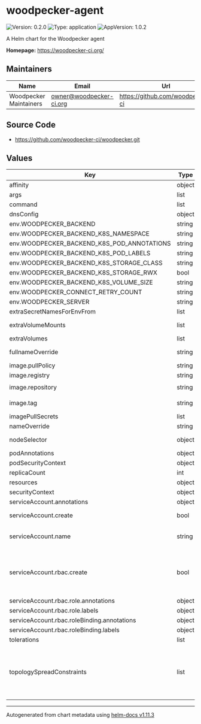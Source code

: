 # woodpecker-agent

![Version: 0.2.0](https://img.shields.io/badge/Version-0.2.0-informational?style=flat-square) ![Type: application](https://img.shields.io/badge/Type-application-informational?style=flat-square) ![AppVersion: 1.0.2](https://img.shields.io/badge/AppVersion-1.0.2-informational?style=flat-square)

A Helm chart for the Woodpecker agent

**Homepage:** <https://woodpecker-ci.org/>

## Maintainers

| Name | Email | Url |
| ---- | ------ | --- |
| Woodpecker Maintainers | <owner@woodpecker-ci.org> | <https://github.com/woodpecker-ci> |

## Source Code

* <https://github.com/woodpecker-ci/woodpecker.git>

## Values

| Key | Type | Default | Description |
|-----|------|---------|-------------|
| affinity | object | `{}` | Specifies the affinity |
| args | list | `[]` | Defines a custom args to start the container |
| command | list | `[]` | Defines a custom command to start the container |
| dnsConfig | object | `{}` | Overrides the default DNS configuration |
| env.WOODPECKER_BACKEND | string | `"kubernetes"` |  |
| env.WOODPECKER_BACKEND_K8S_NAMESPACE | string | `"woodpecker"` |  |
| env.WOODPECKER_BACKEND_K8S_POD_ANNOTATIONS | string | `""` |  |
| env.WOODPECKER_BACKEND_K8S_POD_LABELS | string | `""` |  |
| env.WOODPECKER_BACKEND_K8S_STORAGE_CLASS | string | `""` |  |
| env.WOODPECKER_BACKEND_K8S_STORAGE_RWX | bool | `true` |  |
| env.WOODPECKER_BACKEND_K8S_VOLUME_SIZE | string | `"10G"` |  |
| env.WOODPECKER_CONNECT_RETRY_COUNT | string | `"1"` |  |
| env.WOODPECKER_SERVER | string | `"woodpecker-server:9000"` | Add the environment variables for the agent component |
| extraSecretNamesForEnvFrom | list | `["woodpecker-secret"]` | Add extra secret that is contains environment variables |
| extraVolumeMounts | list | `[]` | Additional volumes that will be attached to the agent container |
| extraVolumes | list | `[]` | Additional volumes that can be mounted in containers |
| fullnameOverride | string | `""` | Overrides the full name of the chart of the agent component |
| image.pullPolicy | string | `"IfNotPresent"` | The pull policy for the image |
| image.registry | string | `"docker.io"` | The image registry |
| image.repository | string | `"woodpeckerci/woodpecker-agent"` | The image repository |
| image.tag | string | `""` | Overrides the image tag whose default is the chart appVersion. |
| imagePullSecrets | list | `[]` | The image pull secrets |
| nameOverride | string | `""` | Overrides the name of the chart of the agent component |
| nodeSelector | object | `{}` | Specifies the labels of the nodes that the agent component must be running |
| podAnnotations | object | `{}` | Add pod annotations for the agent component |
| podSecurityContext | object | `{}` | Add pod security context |
| replicaCount | int | `2` | The number of replicas for the deployment |
| resources | object | `{}` | Specifies the resources for the agent component |
| securityContext | object | `{}` | Add security context |
| serviceAccount.annotations | object | `{}` | Annotations to add to the service account |
| serviceAccount.create | bool | `true` | Specifies whether a service account should be created (also see RBAC subsection) |
| serviceAccount.name | string | `""` | The name of the service account to use. If not set and create is true, a name is generated using the fullname template |
| serviceAccount.rbac.create | bool | `true` | If your cluster has RBAC enabled and you're using the Kubernetes agent- backend you'll need this. (this is true for almost all production clusters) only change this if you have a non CNCF compliant cluster, missing the RBAC endpoints the Role and RoleBinding are only created if serviceAccount.create is also true |
| serviceAccount.rbac.role.annotations | object | `{}` |  |
| serviceAccount.rbac.role.labels | object | `{}` |  |
| serviceAccount.rbac.roleBinding.annotations | object | `{}` |  |
| serviceAccount.rbac.roleBinding.labels | object | `{}` |  |
| tolerations | list | `[]` | Specifies the tolerations |
| topologySpreadConstraints | list | `[]` | Using topology spread constraints, you can ensure that there is at least one agent pod for each topology zone, e.g. one per arch for multi-architecture clusters or one for each region for geographically distributed cloud-hosted clusters. Ref: https://kubernetes.io/docs/concepts/workloads/pods/pod-topology-spread-constraints/ |

----------------------------------------------
Autogenerated from chart metadata using [helm-docs v1.11.3](https://github.com/norwoodj/helm-docs/releases/v1.11.3)
